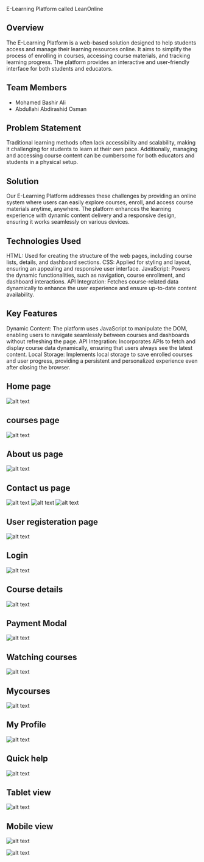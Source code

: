 E-Learning Platform called LeanOnline

## Overview
The E-Learning Platform is a web-based solution designed to help students access and manage their learning resources online. It aims to simplify the process of enrolling in courses, accessing course materials, and tracking learning progress. The platform provides an interactive and user-friendly interface for both students and educators.

## Team Members

- Mohamed Bashir Ali
- Abdullahi Abdirashid Osman

## Problem Statement

Traditional learning methods often lack accessibility and scalability, making it challenging for students to learn at their own pace. Additionally, managing and accessing course content can be cumbersome for both educators and students in a physical setup.

## Solution

Our E-Learning Platform addresses these challenges by providing an online system where users can easily explore courses, enroll, and access course materials anytime, anywhere. The platform enhances the learning experience with dynamic content delivery and a responsive design, ensuring it works seamlessly on various devices.

## Technologies Used

HTML: Used for creating the structure of the web pages, including course lists, details, and dashboard sections.
CSS: Applied for styling and layout, ensuring an appealing and responsive user interface.
JavaScript: Powers the dynamic functionalities, such as navigation, course enrollment, and dashboard interactions.
API Integration: Fetches course-related data dynamically to enhance the user experience and ensure up-to-date content availability.

## Key Features

Dynamic Content: The platform uses JavaScript to manipulate the DOM, enabling users to navigate seamlessly between courses and dashboards without refreshing the page.
API Integration: Incorporates APIs to fetch and display course data dynamically, ensuring that users always see the latest content.
Local Storage: Implements local storage to save enrolled courses and user progress, providing a persistent and personalized experience even after closing the browser.


## Home page

![alt text](image.png)

## courses page

![alt text](image-1.png)

## About us page 

![alt text](image-2.png)

## Contact us page

![alt text](image-5.png)
![alt text](image-6.png)
![alt text](image-7.png)


## User registeration page 

![alt text](image-8.png)

## Login 

![alt text](image-9.png)

## Course details 

![alt text](image-10.png)


## Payment Modal 

![alt text](image-11.png)

## Watching courses 

![alt text](image-15.png)

## Mycourses 

![alt text](image-12.png)


## My Profile 

![alt text](image-13.png)

## Quick help

![alt text](image-14.png)


## Tablet view

![alt text](image-16.png)

## Mobile view 

![alt text](image-17.png)

![alt text](image-18.png)